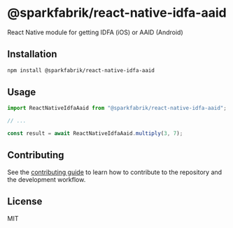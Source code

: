 # @sparkfabrik/react-native-idfa-aaid

React Native module for getting IDFA (iOS) or AAID (Android)

## Installation

```sh
npm install @sparkfabrik/react-native-idfa-aaid
```

## Usage

```js
import ReactNativeIdfaAaid from "@sparkfabrik/react-native-idfa-aaid";

// ...

const result = await ReactNativeIdfaAaid.multiply(3, 7);
```

## Contributing

See the [contributing guide](CONTRIBUTING.md) to learn how to contribute to the repository and the development workflow.

## License

MIT
